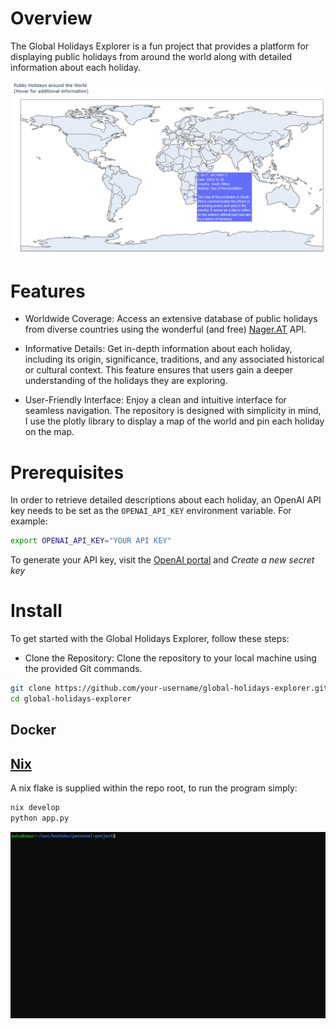 # Overview

The Global Holidays Explorer is a fun project that provides a platform for displaying public holidays from around the world along with detailed information about each holiday.

![example](assets/public_holidays_example.png)



# Features

 - Worldwide Coverage: Access an extensive database of public holidays from diverse countries using the wonderful (and free) [Nager.AT](https://date.nager.at/) API.

 - Informative Details: Get in-depth information about each holiday, including its origin, significance, traditions, and any associated historical or cultural context. This feature ensures that users gain a deeper understanding of the holidays they are exploring.

 - User-Friendly Interface: Enjoy a clean and intuitive interface for seamless navigation. The repository is designed with simplicity in mind, I use the plotly library to display a map of the world and pin each holiday on the map.

# Prerequisites

In order to retrieve detailed descriptions about each holiday, an OpenAI API key needs to be set as the `OPENAI_API_KEY` environment variable.
For example:
```bash
export OPENAI_API_KEY="YOUR API KEY"
```

To generate your API key, visit the [OpenAI portal](https://platform.openai.com/api-keys) and _Create a new secret key_

# Install

To get started with the Global Holidays Explorer, follow these steps:

- Clone the Repository: Clone the repository to your local machine using the provided Git commands.

```bash
git clone https://github.com/your-username/global-holidays-explorer.git
cd global-holidays-explorer
```

## Docker


## [Nix](https://nix.dev/)

A nix flake is supplied within the repo root, to run the program simply:

```sh
nix develop
python app.py
```

![nix develop](./assets/nix_develop.gif)